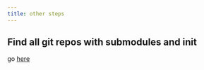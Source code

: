 ```yaml
---
title: other steps
---
```


## Find all git repos with submodules and init

go [here](/notebook/git/find-submodules/)